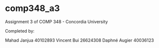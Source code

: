 # comp348_a3
Assignment 3 of COMP 348 - Concordia University

Completed by:

Mahad Janjua 40102893
Vincent Bui 26624308
Daphné Augier 40036123